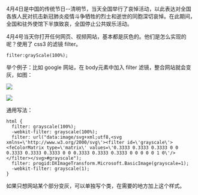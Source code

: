 4月4日是中国的传统节日--清明节，当天全国举行了哀悼活动，以此表达对全国各族人民对抗击新冠肺炎疫情斗争牺牲的烈士和逝世的同胞深切哀悼。在此期间，全国和驻外使馆下半旗致哀，全国停止公共娱乐活动。

4月4号当天你打开任何网页、视频网站，基本都是灰色的。他们是怎么实现的呢？使用了 css3 的滤镜 filter。

    filter:grayScale(100%);

举个例子：比如 google 网站，在 body元素中加入 filter 滤镜，整合网站就会变灰，如图：

![](https://img-blog.csdnimg.cn/20200407161515104.png?x-oss-process=image/watermark,type_ZmFuZ3poZW5naGVpdGk,shadow_10,text_aHR0cHM6Ly9ibG9nLmNzZG4ubmV0L2NoZW5saW04Nw==,size_16,color_FFFFFF,t_70)

![](https://img-blog.csdnimg.cn/20200407161600299.png?x-oss-process=image/watermark,type_ZmFuZ3poZW5naGVpdGk,shadow_10,text_aHR0cHM6Ly9ibG9nLmNzZG4ubmV0L2NoZW5saW04Nw==,size_16,color_FFFFFF,t_70)

通用写法：
    
    html {
      filter: grayscale(100%);
      -webkit-filter: grayscale(100%);
      filter: url("data:image/svg+xml;utf8,<svg xmlns=\'http://www.w3.org/2000/svg\'><filter id=\'grayscale\'><feColorMatrix type=\'matrix\' values=\'0.3333 0.3333 0.3333 0 0 0.3333 0.3333 0.3333 0 0 0.3333 0.3333 0.3333 0 0 0 0 0 1 0\'/></filter></svg>#grayscale");
      filter: progid:DXImageTransform.Microsoft.BasicImage(grayscale=1);
      -webkit-filter: grayscale(1);
    }

如果只想网站某个部分变灰，可以单独写个类，在需要的地方加上这个样式。 